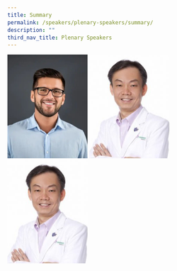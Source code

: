 ```yaml
---
title: Summary
permalink: /speakers/plenary-speakers/summary/
description: ""
third_nav_title: Plenary Speakers
---
```

<div class="image-speaker-container">
    <a href="https://hpb.gov.sg/"><img src="/images/my-passport-photo%201.png" alt="Image 1"></a>
    <a href="https://www.aic.sg/"><img src="/images/Phy-Ho-Wee-Kok-315x300-c-default%201.png" alt="Image 2"></a>
	  <a href="https://www.aic.sg/"><img src="/images/Phy-Ho-Wee-Kok-315x300-c-default%201.png" alt="Image 2"></a>
</div>